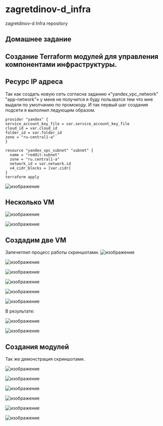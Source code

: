 # zagretdinov-d_infra
zagretdinov-d Infra repository

## Домашнее задание

## Создание Terraform модулей для управления компонентами инфраструктуры.

## Ресурс IP адреса
Так как создать новую сеть согласна заданию «"yandex_vpc_network" "app-network"» у меня не получится я буду пользватся тем что мне выдали по умолчанию по промокоду. 
И так первый шаг создания подсети я выполнил ледующим образом.
```
provider "yandex" {
service_account_key_file = var.service_account_key_file
cloud_id = var.cloud_id
folder_id = var.folder_id
zone = "ru-central1-a"
}

resource "yandex_vpc_subnet" "subnet" {
  name = "reddit-subnet"
  zone = "ru.central1-a"
  network_id = var.network.id
  v4_cidr_blocks = [var.cidr]
}
terraform apply
```
![изображение](https://user-images.githubusercontent.com/85208391/125015984-62101400-e092-11eb-9d73-aa4fa2b154db.png)


## Несколько VM

![изображение](https://user-images.githubusercontent.com/85208391/125016116-997ec080-e092-11eb-9e25-b0960560e4f4.png)

![изображение](https://user-images.githubusercontent.com/85208391/125016162-adc2bd80-e092-11eb-8160-6b6a22270414.png)

## Создадим две VM
Запечетлил процесс работы скриншотами.
![изображение](https://user-images.githubusercontent.com/85208391/125016868-df885400-e093-11eb-91a2-9fb521417ec7.png)

![изображение](https://user-images.githubusercontent.com/85208391/125016884-e8792580-e093-11eb-9c61-9b27c082e0af.png)

![изображение](https://user-images.githubusercontent.com/85208391/125016908-f5961480-e093-11eb-99f9-9b80739dc642.png)

![изображение](https://user-images.githubusercontent.com/85208391/125016927-fc248c00-e093-11eb-9dc8-e6bc273067cc.png)

![изображение](https://user-images.githubusercontent.com/85208391/125016946-02b30380-e094-11eb-86a9-013b4a7ef464.png)

![изображение](https://user-images.githubusercontent.com/85208391/125016973-10688900-e094-11eb-83ff-4f4f194d929e.png)


В результате:

![изображение](https://user-images.githubusercontent.com/85208391/125016450-35103100-e093-11eb-9a45-3894066599fa.png)

![изображение](https://user-images.githubusercontent.com/85208391/125016557-5d982b00-e093-11eb-8822-01e81eae3860.png)

## Создания модулей
Так же демонстрация скриншотами.

![изображение](https://user-images.githubusercontent.com/85208391/125019626-2fb5e500-e099-11eb-8030-3267aa7f9b01.png)

![изображение](https://user-images.githubusercontent.com/85208391/125019761-5ffd8380-e099-11eb-8f9d-6bae1767cc60.png)

![изображение](https://user-images.githubusercontent.com/85208391/125022205-f469e500-e09d-11eb-9fcf-30909f76310d.png)

![изображение](https://user-images.githubusercontent.com/85208391/125022228-021f6a80-e09e-11eb-89bf-e0289b322efa.png)

![изображение](https://user-images.githubusercontent.com/85208391/125022242-08ade200-e09e-11eb-9406-d2ef388b058d.png)

![изображение](https://user-images.githubusercontent.com/85208391/125022265-16fbfe00-e09e-11eb-92f3-4144cf1f5213.png)




























